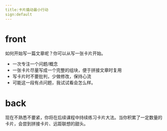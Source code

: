 ```yaml
---
title:卡片撬动最小行动
sign:default
---
```


# front

如何开始写一篇文章呢？你可以从写一张卡片开始。

- 一次专注一个问题/概念
- 一张卡片尽量写成一个完整的组块，便于拼接文章时复用
- 写卡片时不要批判，少做修改，保持心流
- 可能这一段有点问题，我试试看会怎么样。

# back

现在不熟悉不要紧，你将在后续课程中持续练习卡片大法。当你积累了一定数量的卡片，会尝到拼接卡片、远距联想的甜头。





